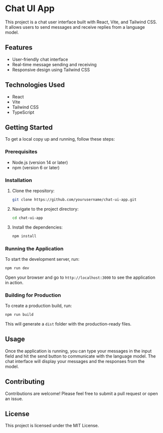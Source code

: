 # Chat UI App

This project is a chat user interface built with React, Vite, and Tailwind CSS. It allows users to send messages and receive replies from a language model.

## Features

- User-friendly chat interface
- Real-time message sending and receiving
- Responsive design using Tailwind CSS

## Technologies Used

- React
- Vite
- Tailwind CSS
- TypeScript

## Getting Started

To get a local copy up and running, follow these steps:

### Prerequisites

- Node.js (version 14 or later)
- npm (version 6 or later)

### Installation

1. Clone the repository:
   ```bash
   git clone https://github.com/yourusername/chat-ui-app.git
   ```

2. Navigate to the project directory:
   ```bash
   cd chat-ui-app
   ```

3. Install the dependencies:
   ```bash
   npm install
   ```

### Running the Application

To start the development server, run:
```bash
npm run dev
```

Open your browser and go to `http://localhost:3000` to see the application in action.

### Building for Production

To create a production build, run:
```bash
npm run build
```

This will generate a `dist` folder with the production-ready files.

## Usage

Once the application is running, you can type your messages in the input field and hit the send button to communicate with the language model. The chat interface will display your messages and the responses from the model.

## Contributing

Contributions are welcome! Please feel free to submit a pull request or open an issue.

## License

This project is licensed under the MIT License.